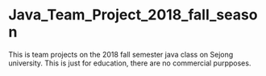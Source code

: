 # Java_Team_Project_2018_fall_season
This is team projects on the 2018 fall semester java class on Sejong university. This is just for education, there are no commercial purpposes.
